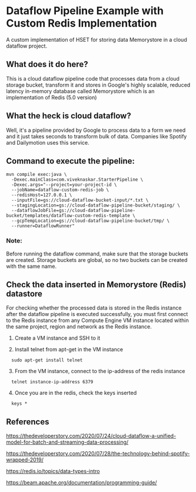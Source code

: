 # Dataflow Pipeline Example with Custom Redis Implementation
A custom implementation of HSET for storing data Memorystore in a cloud dataflow project.

## What does it do here?
This is a cloud dataflow pipeline code that processes data from a cloud storage bucket, transform it and stores in Google's highly scalable, reduced latency in-memory database called Memorystore which is an implementation of Redis (5.0 version)

## What the heck is cloud dataflow?
Well, it's a pipeline provided by Google to process data to a form we need and it just takes seconds to transform bulk of data. Companies like Spotify and Dailymotion uses this service.

## Command to execute the pipeline:
```
mvn compile exec:java \
  -Dexec.mainClass=com.viveknaskar.StarterPipeline \
  -Dexec.args="--project=your-project-id \
  --jobName=dataflow-custom-redis-job \
  --redisHost=127.0.0.1 \
  --inputFile=gs://cloud-dataflow-bucket-input/*.txt \
  --stagingLocation=gs://cloud-dataflow-pipeline-bucket/staging/ \
  --dataflowJobFile=gs://cloud-dataflow-pipeline-bucket/templates/dataflow-custom-redis-template \
  --gcpTempLocation=gs://cloud-dataflow-pipeline-bucket/tmp/ \
  --runner=DataflowRunner"
```  
### Note: 
Before running the dataflow command, make sure that the storage buckets are created. Storage buckets are global, so no two buckets can be created with the same name.

## Check the data inserted in Memorystore (Redis) datastore
For checking whether the processed data is stored in the Redis instance after the dataflow pipeline is executed successfully, you must first connect to the Redis instance from any Compute Engine VM instance located within the same project, region and network as the Redis instance.

1) Create a VM instance and SSH to it

2) Install telnet from apt-get in the VM instance
```
  sudo apt-get install telnet
```
3) From the VM instance, connect to the ip-address of the redis instance
```
  telnet instance-ip-address 6379
```
4) Once you are in the redis, check the keys inserted
```
  keys *
```

## References
https://thedeveloperstory.com/2020/07/24/cloud-dataflow-a-unified-model-for-batch-and-streaming-data-processing/

https://thedeveloperstory.com/2020/07/28/the-technology-behind-spotify-wrapped-2019/

https://redis.io/topics/data-types-intro 

https://beam.apache.org/documentation/programming-guide/
